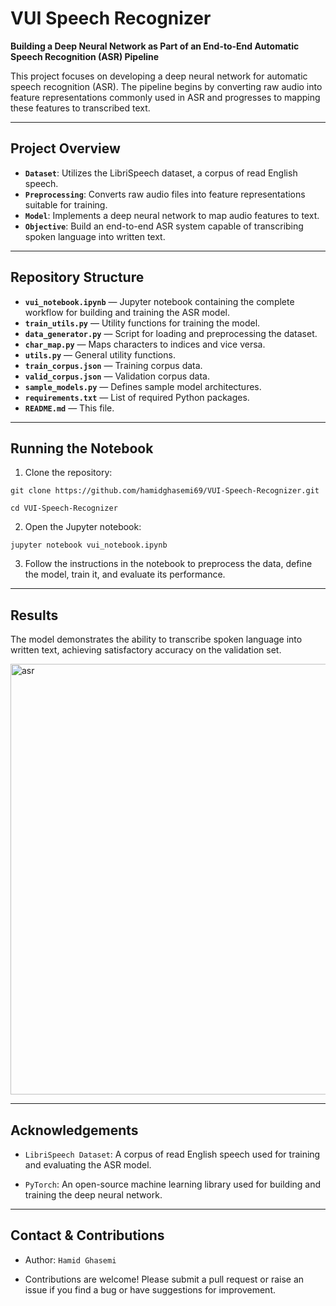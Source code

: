 # VUI Speech Recognizer

**Building a Deep Neural Network as Part of an End-to-End Automatic Speech Recognition (ASR) Pipeline**

This project focuses on developing a deep neural network for automatic speech recognition (ASR). The pipeline begins by converting raw audio into feature representations commonly used in ASR and progresses to mapping these features to transcribed text.

---

## Project Overview

- **`Dataset`**: Utilizes the LibriSpeech dataset, a corpus of read English speech.
- **`Preprocessing`**: Converts raw audio files into feature representations suitable for training.
- **`Model`**: Implements a deep neural network to map audio features to text.
- **`Objective`**: Build an end-to-end ASR system capable of transcribing spoken language into written text.

---

## Repository Structure

- **`vui_notebook.ipynb`** — Jupyter notebook containing the complete workflow for building and training the ASR model.
- **`train_utils.py`** — Utility functions for training the model.
- **`data_generator.py`** — Script for loading and preprocessing the dataset.
- **`char_map.py`** — Maps characters to indices and vice versa.
- **`utils.py`** — General utility functions.
- **`train_corpus.json`** — Training corpus data.
- **`valid_corpus.json`** — Validation corpus data.
- **`sample_models.py`** — Defines sample model architectures.
- **`requirements.txt`** — List of required Python packages.
- **`README.md`** — This file.

---

## Running the Notebook

1. Clone the repository:

  `git clone https://github.com/hamidghasemi69/VUI-Speech-Recognizer.git`
  
  `cd VUI-Speech-Recognizer`

2. Open the Jupyter notebook:

  `jupyter notebook vui_notebook.ipynb`

3. Follow the instructions in the notebook to preprocess the data, define the model, train it, and evaluate its performance.

---

## Results

The model demonstrates the ability to transcribe spoken language into written text, achieving satisfactory accuracy on the validation set.

<img width="689" alt="asr" src="https://github.com/hamidghasemi69/VUI-Speech-Recognizer/assets/22797186/7fcf8672-1b9a-4f7a-976e-350d3b34c7dc">


---

## Acknowledgements

- `LibriSpeech Dataset`: A corpus of read English speech used for training and evaluating the ASR model.

- `PyTorch`: An open-source machine learning library used for building and training the deep neural network.


---

## Contact & Contributions

- Author: `Hamid Ghasemi`

- Contributions are welcome! Please submit a pull request or raise an issue if you find a bug or have suggestions for improvement.


